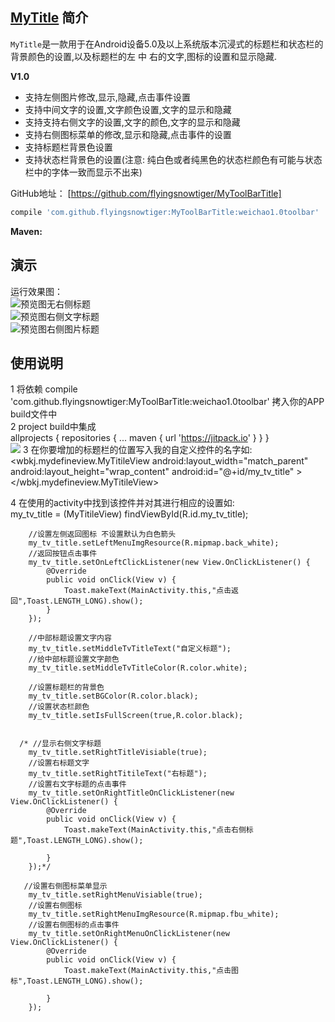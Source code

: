 ## [MyTitle](https://github.com/flyingsnowtiger/MyToolBarTitle) 简介


`MyTitle`是一款用于在Android设备5.0及以上系统版本沉浸式的标题栏和状态栏的背景颜色的设置,以及标题栏的左 中 右的文字,图标的设置和显示隐藏.

**V1.0**

- 支持左侧图片修改,显示,隐藏,点击事件设置
- 支持中间文字的设置,文字颜色设置,文字的显示和隐藏
- 支持支持右侧文字的设置,文字的颜色,文字的显示和隐藏
- 支持右侧图标菜单的修改,显示和隐藏,点击事件的设置
- 支持标题栏背景色设置
- 支持状态栏背景色的设置(注意: 纯白色或者纯黑色的状态栏颜色有可能与状态栏中的字体一致而显示不出来)

GitHub地址： [https://github.com/flyingsnowtiger/MyToolBarTitle]

```groovy
compile 'com.github.flyingsnowtiger:MyToolBarTitle:weichao1.0toolbar'
```

**Maven:**  



## 演示 

运行效果图：    
![预览图无右侧标题](https://github.com/flyingsnowtiger/MyToolBarTitle/blob/master/img/no_right.png)<br>
![预览图右侧文字标题](https://github.com/flyingsnowtiger/MyToolBarTitle/blob/master/img/tv_right.png)<br>
![预览图右侧图片标题](https://github.com/flyingsnowtiger/MyToolBarTitle/blob/master/img/iv_right.png)<br>


## 使用说明   
1 将依赖 compile 'com.github.flyingsnowtiger:MyToolBarTitle:weichao1.0toolbar' 拷入你的APP build文件中<br>
2 project build中集成 <br>
    allprojects {
    		repositories {
    			...
    			maven { url 'https://jitpack.io' }
    		}
    	}
    	<br>
[![](https://jitpack.io/v/flyingsnowtiger/MyToolBarTitle.svg)](https://jitpack.io/#flyingsnowtiger/MyToolBarTitle)
3 在你要增加的标题栏的位置写入我的自定义控件的名字如:<br>
     <wbkj.mydefineview.MyTitileView
            android:layout_width="match_parent"
            android:layout_height="wrap_content"
            android:id="@+id/my_tv_title"
            ></wbkj.mydefineview.MyTitileView>

4 在使用的activity中找到该控件并对其进行相应的设置如:<br>
 my_tv_title = (MyTitileView) findViewById(R.id.my_tv_title);

        //设置左侧返回图标 不设置默认为白色箭头
        my_tv_title.setLeftMenuImgResource(R.mipmap.back_white);
        //返回按钮点击事件
        my_tv_title.setOnLeftClickListener(new View.OnClickListener() {
            @Override
            public void onClick(View v) {
                Toast.makeText(MainActivity.this,"点击返回",Toast.LENGTH_LONG).show();
            }
        });

        //中部标题设置文字内容
        my_tv_title.setMiddleTvTitleText("自定义标题");
        //给中部标题设置文字颜色
        my_tv_title.setMiddleTvTitleColor(R.color.white);

        //设置标题栏的背景色
        my_tv_title.setBGColor(R.color.black);
        //设置状态栏颜色
        my_tv_title.setIsFullScreen(true,R.color.black);


      /* //显示右侧文字标题
        my_tv_title.setRightTitleVisiable(true);
        //设置右标题文字
        my_tv_title.setRightTitileText("右标题");
        //设置右文字标题的点击事件
        my_tv_title.setOnRightTitleOnClickListener(new View.OnClickListener() {
            @Override
            public void onClick(View v) {
                Toast.makeText(MainActivity.this,"点击右侧标题",Toast.LENGTH_LONG).show();

            }
        });*/

       //设置右侧图标菜单显示
        my_tv_title.setRightMenuVisiable(true);
        //设置右侧图标
        my_tv_title.setRightMenuImgResource(R.mipmap.fbu_white);
        //设置右侧图标的点击事件
        my_tv_title.setOnRightMenuOnClickListener(new View.OnClickListener() {
            @Override
            public void onClick(View v) {
                Toast.makeText(MainActivity.this,"点击图标",Toast.LENGTH_LONG).show();

            }
        });

